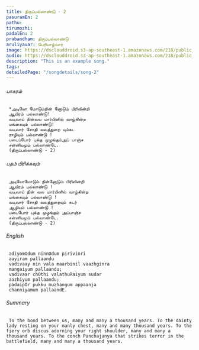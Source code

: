 ```yaml
---
title: திருப்பல்லாண்டு - 2
pasuramEn: 2
pathu: 
tirumozhi: 
padalEn: 2
prabandham: திருப்பல்லாண்டு
aruliyavar: பெரியாழ்வார்
image: https://dsclouddroid.s3-ap-southeast-1.amazonaws.com/218/public_10293307c1c4fc9d75bf5902bb3f6e7bf2a5.jpg
audio: https://dsclouddroid.s3-ap-southeast-1.amazonaws.com/218/public_102912a6b7eee2cdb1ef1bad0663dd9acf31.mp3
description: "This is an example song."
tags: 
detailedPage: "/songdetails/song-2"
---
```

###### பாசுரம்


	 *அடியோ மோடும்நின் னோடும் பிரிவின்றி
	 ஆயிரம் பல்லாண்டு!
	 வடிவாய் நின்வல மார்பினில் வாழ்கின்ற
	 மங்கையும் பல்லாண்டு!
	 வடிவார் சோதி வலத்துறை யும்சுட
	 ராழியும் பல்லாண்டு !
	 படைப்போர் புக்கு முழங்கும்அப் பாஞ்ச
	 சன்னியமும் பல்லாண்டே.
	 (திருப்பல்லாண்டு - 2)
	

###### பதம் பிரிக்கவும்


	 அடியோமோடும் நின்னோடும் பிரிவின்றி
	 ஆயிரம் பல்லாண்டு !
	 வடிவாய் நின் வல மார்பினில் வாழ்கின்ற
	 மங்கையும் பல்லாண்டு !
	 வடிவார் சோதி வலத்துறையும் சுடர்
	 ஆழியும் பல்லாண்டு !
	 படைபோர் புக்கு முழங்கும் அப்பாஞ்ச
	 சன்னியமும் பல்லாண்டே.
	 (திருப்பல்லாண்டு - 2)
	

###### English


	 adiyomOdum ninnOdum pirivinri
	 aayiram pallaandu
	 vadivaay nin vala maarbinil vaazhginra
	 mangaiyum pallaandu;
	 vadivaar chOthi valathuRaiyum sudar
	 aazhiyum pallaandu;
	 padaipOr pukku muzhangum appaanja
	 channiyamum pallaandE.
	

###### Summary


	 To the bond between us, many and many a thousand years. To the dainty lady resting on your manly chest, many and many thousand years. To the fiery orb discus adorning your right shoulder, many and many a thousand years. To the conch Panchajanya that strikes terror in the battlefield, many and many a thousand years.
	